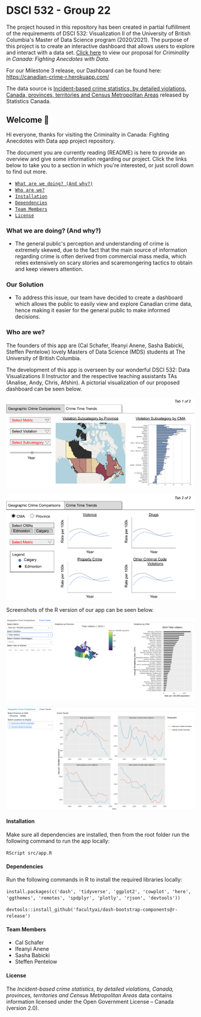 # DSCI 532 - Group 22

The project housed in this repository has been created in partial fulfillment of the requirements of DSCI 532: Visualization II of the University of British Columbia's Master of Data Science program (2020/2021).  The purpose of this project is to create an interactive dashboard that allows users to explore and interact with a data set.  [Click here](https://github.com/UBC-MDS/532_Group_22/blob/main/doc/proposal.md) to view our proposal for *Criminality in Canada: Fighting Anecdotes with Data*. 

For our Milestone 3 release, our Dashboard can be found here: https://canadian-crime-r.herokuapp.com/

The data source is [Incident-based crime statistics, by detailed violations, Canada, provinces, territories and Census Metropolitan Areas](https://www150.statcan.gc.ca/t1/tbl1/en/cv.action?pid=3510017701) released by Statistics Canada.


## Welcome :tada:

Hi everyone, thanks for visiting the Criminality in Canada: Fighting Anecdotes with Data app project repository. 

The document you are currently reading (README) is here to provide an overview and give some information regarding our project. Click the links below to take you to a section in which you're interested, or just scroll down to find out more. 


* [`What are we doing? (And why?)`](#what-are-we-doing-and-why?)
* [`Who are we?`](#who-are-we)
* [`Installation`](#installation)
* [`Dependencies`](#dependencies)
* [`Team Members`](#team-members)
* [`License`](#license)

### What we are doing? (And why?)

* The general public's perception and understanding of crime is extremely skewed, due to the fact that the main source of information regarding crime is often derived from commercial mass media, which relies extensively on scary stories and scaremongering tactics to obtain and keep viewers attention. 

### Our Solution

* To address this issue, our team have decided to create a dashboard which allows the public to easily view and explore Canadian crime data, hence making it easier for the general public to make informed decisions. 


### Who are we?

The founders of this app are (Cal Schafer, Ifeanyi Anene, Sasha Babicki, Steffen Pentelow) lovely Masters of Data Science (MDS) students at The University of British Columbia. 

The development of this app is overseen by our wonderful DSCI 532: Data Visualizations II Instructor and the respective teaching assistants TAs (Analise, Andy, Chris, Afshin). A pictorial visualization of our proposed dashboard can be seen below. 

![Tab 1](doc/images/design_mockup_tab_1.png "Tab 1 - Geographic Crime Comparisons")

![Tab 2](doc/images/design_mockup_tab_2.png "Tab 2 - Crime Time Trends")

Screenshots of the R version of our app can be seen below.

![Tab 1](doc/images/tab1_example.png "Tab 1 - Geographic Crime Comparisons")

![Tab 2](doc/images/tab2_example.png "Tab 2 - Crime Time Trends")


#### Installation

Make sure all dependencies are installed, then from the root folder run the following command to run the app locally:

`RScript src/app.R`


#### Dependencies

Run the following commands in R to install the required libraries locally:

`install.packages(c('dash', 'tidyverse', 'ggplot2', 'cowplot', 'here', 'ggthemes', 'remotes', 'spdplyr', 'plotly', 'rjson', 'devtools'))`

`devtools::install_github('facultyai/dash-bootstrap-components@r-release')`


#### Team Members
- Cal Schafer
- Ifeanyi Anene
- Sasha Babicki
- Steffen Pentelow

#### License
The *Incident-based crime statistics, by detailed violations, Canada, provinces, territories and Census Metropolitan Areas* data contains information licensed under the Open Government License – Canada (version 2.0).
